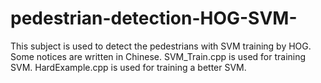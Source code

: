 # pedestrian-detection-HOG-SVM-
This subject is used to detect the pedestrians with SVM training by HOG. Some notices are written in Chinese.
SVM_Train.cpp is used for training SVM.
HardExample.cpp is used for training a better SVM.
